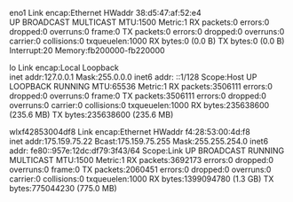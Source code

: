 eno1      Link encap:Ethernet  HWaddr 38:d5:47:af:52:e4  
          UP BROADCAST MULTICAST  MTU:1500  Metric:1
          RX packets:0 errors:0 dropped:0 overruns:0 frame:0
          TX packets:0 errors:0 dropped:0 overruns:0 carrier:0
          collisions:0 txqueuelen:1000 
          RX bytes:0 (0.0 B)  TX bytes:0 (0.0 B)
          Interrupt:20 Memory:fb200000-fb220000 

lo        Link encap:Local Loopback  
          inet addr:127.0.0.1  Mask:255.0.0.0
          inet6 addr: ::1/128 Scope:Host
          UP LOOPBACK RUNNING  MTU:65536  Metric:1
          RX packets:3506111 errors:0 dropped:0 overruns:0 frame:0
          TX packets:3506111 errors:0 dropped:0 overruns:0 carrier:0
          collisions:0 txqueuelen:1000 
          RX bytes:235638600 (235.6 MB)  TX bytes:235638600 (235.6 MB)

wlxf42853004df8 Link encap:Ethernet  HWaddr f4:28:53:00:4d:f8  
          inet addr:175.159.75.22  Bcast:175.159.75.255  Mask:255.255.254.0
          inet6 addr: fe80::957e:12dc:df79:3f43/64 Scope:Link
          UP BROADCAST RUNNING MULTICAST  MTU:1500  Metric:1
          RX packets:3692173 errors:0 dropped:0 overruns:0 frame:0
          TX packets:2060451 errors:0 dropped:0 overruns:0 carrier:0
          collisions:0 txqueuelen:1000 
          RX bytes:1399094780 (1.3 GB)  TX bytes:775044230 (775.0 MB)

